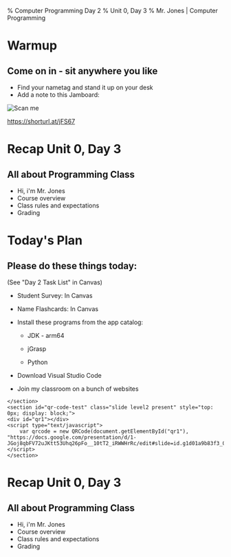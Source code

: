 % Computer Programming Day 2
% Unit 0, Day 3
% Mr. Jones | Computer Programming


# Warmup

## Come on in - sit anywhere you like
* Find your nametag and stand it up on your desk
* Add a note to this Jamboard: 

![Scan me](../images/day2Jamboard.png)

https://shorturl.at/jFS67




# Recap Unit 0, Day 3



## All about Programming Class
- Hi, i'm Mr. Jones
- Course overview
- Class rules and expectations
- Grading



# Today's Plan

## Please do these things today:
(See "Day 2 Task List" in Canvas)

- Student Survey: In Canvas

- Name Flashcards: In Canvas

- Install these programs from the app catalog:

	- JDK - arm64

	- jGrasp

	- Python

- Download Visual Studio Code

- Join my classroom on a bunch of websites



```{=html}
</section>
<section id="qr-code-test" class="slide level2 present" style="top: 0px; display: block;">
<div id="qr1"></div>
<script type="text/javascript">
    var qrcode = new QRCode(document.getElementById("qr1"), "https://docs.google.com/presentation/d/1-JGoj8qbFV72uJKtt53Uhq26pFo__10tT2_iRWWHrRc/edit#slide=id.g1d01a9b83f3_0_321");
</script>
</section>
```



# Recap Unit 0, Day 3



## All about Programming Class
- Hi, i'm Mr. Jones
- Course overview
- Class rules and expectations
- Grading

